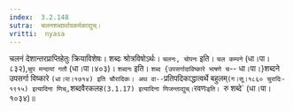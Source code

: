 ```yaml
---
index:  3.2.148
sutra:  चलनशब्दार्थादकर्मकाद्युच्।
vritti:  nyasa
---
```


चलनं देशान्तरप्राप्तिहेतुः क्रियाविशेषः। शब्दः श्रोत्रविषोऽर्थः। `चलनः, चोपनः` इति। `चल कम्पने` (धा।पा।८३२),`चुप मन्दायां गतौ` (धा।पा।४०३)। `शब्दनः` इति। `शब्द {उपसर्गादाविष्कारे भाषणे च`-- धा।पा।}शब्दने उपसर्गा विष्कारे ` (धा।पा।१७१४) इति चौरादिकः। अथ वा-- `प्रतिपदिकाद्धात्वर्थे बहुलम्` (ग।सू।१८६० चुरादिः- १९१५) इत्यादिना णिच्, `शब्दवैरकलह` (3.1.17) इत्यादिना णिजन्ताद्युच्। `रवणः`इति। `रु शब्दे` (धा।पा।१०३४)॥
